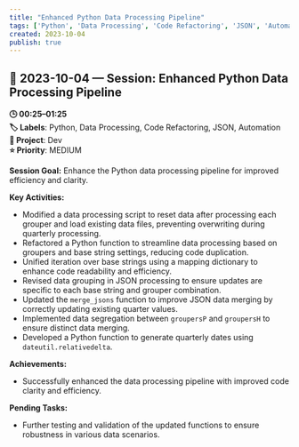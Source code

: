 ```yaml
---
title: "Enhanced Python Data Processing Pipeline"
tags: ['Python', 'Data Processing', 'Code Refactoring', 'JSON', 'Automation']
created: 2023-10-04
publish: true
---
```


## 📅 2023-10-04 — Session: Enhanced Python Data Processing Pipeline

**🕒 00:25–01:25**  
**🏷️ Labels**: Python, Data Processing, Code Refactoring, JSON, Automation  
**📂 Project**: Dev  
**⭐ Priority**: MEDIUM  


**Session Goal:** Enhance the Python data processing pipeline for improved efficiency and clarity.

**Key Activities:**
- Modified a data processing script to reset data after processing each grouper and load existing data files, preventing overwriting during quarterly processing.
- Refactored a Python function to streamline data processing based on groupers and base string settings, reducing code duplication.
- Unified iteration over base strings using a mapping dictionary to enhance code readability and efficiency.
- Revised data grouping in JSON processing to ensure updates are specific to each base string and grouper combination.
- Updated the `merge_jsons` function to improve JSON data merging by correctly updating existing quarter values.
- Implemented data segregation between `groupersP` and `groupersH` to ensure distinct data merging.
- Developed a Python function to generate quarterly dates using `dateutil.relativedelta`.

**Achievements:**
- Successfully enhanced the data processing pipeline with improved code clarity and efficiency.

**Pending Tasks:**
- Further testing and validation of the updated functions to ensure robustness in various data scenarios.
